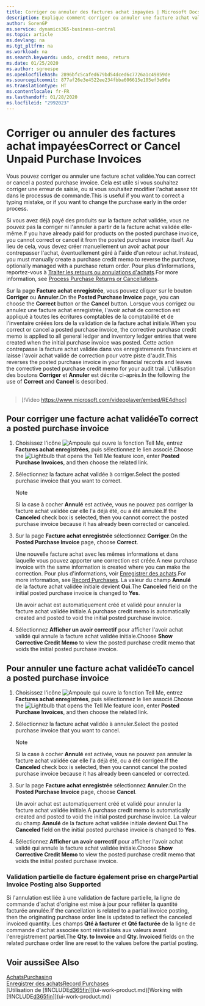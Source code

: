 ```yaml
---
title: Corriger ou annuler des factures achat impayées | Microsoft Docs
description: Explique comment corriger ou annuler une facture achat validée et créer automatiquement un avoir achat.
author: SorenGP
ms.service: dynamics365-business-central
ms.topic: article
ms.devlang: na
ms.tgt_pltfrm: na
ms.workload: na
ms.search.keywords: undo, credit memo, return
ms.date: 01/25/2020
ms.author: sgroespe
ms.openlocfilehash: 2896bfc5cafed679bd54dced6c7726a1c49859de
ms.sourcegitcommit: 877af26e3e4522ee234fbba606615e105ef3e90a
ms.translationtype: HT
ms.contentlocale: fr-FR
ms.lasthandoff: 01/28/2020
ms.locfileid: "2992023"
---
```

# <a name="correct-or-cancel-unpaid-purchase-invoices"></a><span data-ttu-id="96bc5-103">Corriger ou annuler des factures achat impayées</span><span class="sxs-lookup"><span data-stu-id="96bc5-103">Correct or Cancel Unpaid Purchase Invoices</span></span>
<span data-ttu-id="96bc5-104">Vous pouvez corriger ou annuler une facture achat validée.</span><span class="sxs-lookup"><span data-stu-id="96bc5-104">You can correct or cancel a posted purchase invoice.</span></span> <span data-ttu-id="96bc5-105">Cela est utile si vous souhaitez corriger une erreur de saisie, ou si vous souhaitez modifier l'achat assez tôt dans le processus de commande.</span><span class="sxs-lookup"><span data-stu-id="96bc5-105">This is useful if you want to correct a typing mistake, or if you want to change the purchase early in the order process.</span></span>

<span data-ttu-id="96bc5-106">Si vous avez déjà payé des produits sur la facture achat validée, vous ne pouvez pas la corriger ni l'annuler à partir de la facture achat validée elle-même.</span><span class="sxs-lookup"><span data-stu-id="96bc5-106">If you have already paid for products on the posted purchase invoice, you cannot correct or cancel it from the posted purchase invoice itself.</span></span> <span data-ttu-id="96bc5-107">Au lieu de cela, vous devez créer manuellement un avoir achat pour contrepasser l'achat, éventuellement géré à l'aide d'un retour achat.</span><span class="sxs-lookup"><span data-stu-id="96bc5-107">Instead, you must manually create a purchase credit memo to reverse the purchase, optionally managed with a purchase return order.</span></span> <span data-ttu-id="96bc5-108">Pour plus d'informations, reportez-vous à [Traiter les retours ou annulations d'achats](purchasing-how-process-purchase-returns-cancellations.md).</span><span class="sxs-lookup"><span data-stu-id="96bc5-108">For more information, see [Process Purchase Returns or Cancellations](purchasing-how-process-purchase-returns-cancellations.md).</span></span>

<span data-ttu-id="96bc5-109">Sur la page **Facture achat enregistrée**, vous pouvez cliquer sur le bouton **Corriger** ou **Annuler**.</span><span class="sxs-lookup"><span data-stu-id="96bc5-109">On the **Posted Purchase Invoice** page, you can choose the **Correct** button or the **Cancel** button.</span></span> <span data-ttu-id="96bc5-110">Lorsque vous corrigez ou annulez une facture achat enregistrée, l'avoir achat de correction est appliqué à toutes les écritures comptables de la comptabilité et de l'inventaire créées lors de la validation de la facture achat initiale.</span><span class="sxs-lookup"><span data-stu-id="96bc5-110">When you correct or cancel a posted purchase invoice, the corrective purchase credit memo is applied to all general ledger and inventory ledger entries that were created when the initial purchase invoice was posted.</span></span> <span data-ttu-id="96bc5-111">Cette action contrepasse la facture achat validée dans vos enregistrements financiers et laisse l'avoir achat validé de correction pour votre piste d'audit.</span><span class="sxs-lookup"><span data-stu-id="96bc5-111">This reverses the posted purchase invoice in your financial records and leaves the corrective posted purchase credit memo for your audit trail.</span></span> <span data-ttu-id="96bc5-112">L'utilisation des boutons **Corriger** et **Annuler** est décrite ci-après.</span><span class="sxs-lookup"><span data-stu-id="96bc5-112">In the following the use of **Correct** and **Cancel** is described.</span></span>
<br><br>
> [!Video https://www.microsoft.com/videoplayer/embed/RE4dhoc]

## <a name="to-correct-a-posted-purchase-invoice"></a><span data-ttu-id="96bc5-113">Pour corriger une facture achat validée</span><span class="sxs-lookup"><span data-stu-id="96bc5-113">To correct a posted purchase invoice</span></span>
1. <span data-ttu-id="96bc5-114">Choisissez l'icône ![Ampoule qui ouvre la fonction Tell Me](media/ui-search/search_small.png "Dites-moi ce que vous voulez faire"), entrez **Factures achat enregistrées**, puis sélectionnez le lien associé.</span><span class="sxs-lookup"><span data-stu-id="96bc5-114">Choose the ![Lightbulb that opens the Tell Me feature](media/ui-search/search_small.png "Tell me what you want to do") icon, enter **Posted Purchase Invoices**, and then choose the related link.</span></span>  
2. <span data-ttu-id="96bc5-115">Sélectionnez la facture achat validée à corriger.</span><span class="sxs-lookup"><span data-stu-id="96bc5-115">Select the posted purchase invoice that you want to correct.</span></span>  

    > [!NOTE]  
    >   <span data-ttu-id="96bc5-116">Si la case à cocher **Annulé** est activée, vous ne pouvez pas corriger la facture achat validée car elle l'a déjà été, ou a été annulée.</span><span class="sxs-lookup"><span data-stu-id="96bc5-116">If the **Canceled** check box is selected, then you cannot correct the posted purchase invoice because it has already been corrected or canceled.</span></span>
3. <span data-ttu-id="96bc5-117">Sur la page **Facture achat enregistrée** sélectionnez **Corriger**.</span><span class="sxs-lookup"><span data-stu-id="96bc5-117">On the **Posted Purchase Invoice** page, choose **Correct**.</span></span>

    <span data-ttu-id="96bc5-118">Une nouvelle facture achat avec les mêmes informations et dans laquelle vous pouvez apporter une correction est créée.</span><span class="sxs-lookup"><span data-stu-id="96bc5-118">A new purchase invoice with the same information is created where you can make the correction.</span></span> <span data-ttu-id="96bc5-119">Pour plus d'informations, voir [Enregistrer des achats](purchasing-how-record-purchases.md).</span><span class="sxs-lookup"><span data-stu-id="96bc5-119">For more information, see [Record Purchases](purchasing-how-record-purchases.md).</span></span> <span data-ttu-id="96bc5-120">La valeur du champ **Annulé** de la facture achat validée initiale devient **Oui**.</span><span class="sxs-lookup"><span data-stu-id="96bc5-120">The **Canceled** field on the initial posted purchase invoice is changed to **Yes**.</span></span>

    <span data-ttu-id="96bc5-121">Un avoir achat est automatiquement créé et validé pour annuler la facture achat validée initiale.</span><span class="sxs-lookup"><span data-stu-id="96bc5-121">A purchase credit memo is automatically created and posted to void the initial posted purchase invoice.</span></span>
4. <span data-ttu-id="96bc5-122">Sélectionnez **Afficher un avoir correctif** pour afficher l'avoir achat validé qui annule la facture achat validée initiale.</span><span class="sxs-lookup"><span data-stu-id="96bc5-122">Choose **Show Corrective Credit Memo** to view the posted purchase credit memo that voids the initial posted purchase invoice.</span></span>

## <a name="to-cancel-a-posted-purchase-invoice"></a><span data-ttu-id="96bc5-123">Pour annuler une facture achat validée</span><span class="sxs-lookup"><span data-stu-id="96bc5-123">To cancel a posted purchase invoice</span></span>
1. <span data-ttu-id="96bc5-124">Choisissez l'icône ![Ampoule qui ouvre la fonction Tell Me](media/ui-search/search_small.png "Dites-moi ce que vous voulez faire"), entrez **Factures achat enregistrées**, puis sélectionnez le lien associé.</span><span class="sxs-lookup"><span data-stu-id="96bc5-124">Choose the ![Lightbulb that opens the Tell Me feature](media/ui-search/search_small.png "Tell me what you want to do") icon, enter **Posted Purchase Invoices**, and then choose the related link.</span></span>  
2. <span data-ttu-id="96bc5-125">Sélectionnez la facture achat validée à annuler.</span><span class="sxs-lookup"><span data-stu-id="96bc5-125">Select the posted purchase invoice that you want to cancel.</span></span>

    > [!NOTE]  
    >   <span data-ttu-id="96bc5-126">Si la case à cocher **Annulé** est activée, vous ne pouvez pas annuler la facture achat validée car elle l'a déjà été, ou a été corrigée.</span><span class="sxs-lookup"><span data-stu-id="96bc5-126">If the **Canceled** check box is selected, then you cannot cancel the posted purchase invoice because it has already been canceled or corrected.</span></span>
3. <span data-ttu-id="96bc5-127">Sur la page **Facture achat enregistrée** sélectionnez **Annuler**.</span><span class="sxs-lookup"><span data-stu-id="96bc5-127">On the **Posted Purchase Invoice** page, choose **Cancel**.</span></span>

    <span data-ttu-id="96bc5-128">Un avoir achat est automatiquement créé et validé pour annuler la facture achat validée initiale.</span><span class="sxs-lookup"><span data-stu-id="96bc5-128">A purchase credit memo is automatically created and posted to void the initial posted purchase invoice.</span></span> <span data-ttu-id="96bc5-129">La valeur du champ **Annulé** de la facture achat validée initiale devient **Oui**.</span><span class="sxs-lookup"><span data-stu-id="96bc5-129">The **Canceled** field on the initial posted purchase invoice is changed to **Yes**.</span></span>
4. <span data-ttu-id="96bc5-130">Sélectionnez **Afficher un avoir correctif** pour afficher l'avoir achat validé qui annule la facture achat validée initiale.</span><span class="sxs-lookup"><span data-stu-id="96bc5-130">Choose **Show Corrective Credit Memo** to view the posted purchase credit memo that voids the initial posted purchase invoice.</span></span>

### <a name="partial-invoice-posting-also-supported"></a><span data-ttu-id="96bc5-131">Validation partielle de facture également prise en charge</span><span class="sxs-lookup"><span data-stu-id="96bc5-131">Partial Invoice Posting also Supported</span></span>
<span data-ttu-id="96bc5-132">Si l'annulation est liée à une validation de facture partielle, la ligne de commande d'achat d'origine est mise à jour pour refléter la quantité facturée annulée.</span><span class="sxs-lookup"><span data-stu-id="96bc5-132">If the cancellation is related to a partial invoice posting, then the originating purchase order line is updated to reflect the canceled invoiced quantity.</span></span> <span data-ttu-id="96bc5-133">Les champs **Qté à facturer** et **Qté facturée** de la ligne de commande d'achat associée sont réinitialisés aux valeurs avant l'enregistrement partiel.</span><span class="sxs-lookup"><span data-stu-id="96bc5-133">The **Qty. to Invoice** and **Qty. Invoiced** fields on the related purchase order line are reset to the values before the partial posting.</span></span>

## <a name="see-also"></a><span data-ttu-id="96bc5-134">Voir aussi</span><span class="sxs-lookup"><span data-stu-id="96bc5-134">See Also</span></span>
[<span data-ttu-id="96bc5-135">Achats</span><span class="sxs-lookup"><span data-stu-id="96bc5-135">Purchasing</span></span>](purchasing-manage-purchasing.md)  
[<span data-ttu-id="96bc5-136">Enregistrer des achats</span><span class="sxs-lookup"><span data-stu-id="96bc5-136">Record Purchases</span></span>](purchasing-how-record-purchases.md)  
<span data-ttu-id="96bc5-137">[Utilisation de [!INCLUDE[d365fin](includes/d365fin_md.md)]](ui-work-product.md)</span><span class="sxs-lookup"><span data-stu-id="96bc5-137">[Working with [!INCLUDE[d365fin](includes/d365fin_md.md)]](ui-work-product.md)</span></span>
